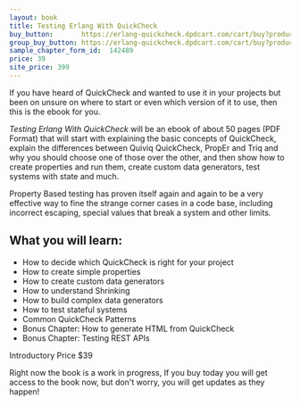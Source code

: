 ```yaml
---
layout: book
title: Testing Erlang With QuickCheck
buy_button:       https://erlang-quickcheck.dpdcart.com/cart/buy?product_id=103822&product_price_id=109522&quantity=1&use_cart=0&gateway=twocheckout
group_buy_button: https://erlang-quickcheck.dpdcart.com/cart/buy?product_id=103895&product_price_id=109600&quantity=1&use_cart=0&gateway=twocheckout
sample_chapter_form_id:  142489
price: 39
site_price: 399 
---
```


If you have heard of QuickCheck and wanted to use it in your projects
but been on unsure on where to start or even which version of it to
use, then this is the ebook for you.


*Testing Erlang With QuickCheck* will be an ebook of about 50 pages
(PDF Format) that will start with explaining the basic concepts of
QuickCheck, explain the differences between Quiviq QuickCheck, PropEr
and Triq and why you should choose one of those over the other, and
then show how to create properties and run them, create custom data
generators, test systems with state and much. 

Property Based testing has proven itself again and again to be a very
effective way to fine the strange corner cases in a code base,
including incorrect escaping, special values that break a system and
other limits. 

## What you will learn:

* How to decide which QuickCheck is right for your project
* How to create simple properties
* How to create custom data generators
* How to understand Shrinking
* How to build complex data generators
* How to test stateful systems
* Common QuickCheck Patterns
* Bonus Chapter: How to generate HTML from QuickCheck
* Bonus Chapter: Testing REST APIs

Introductory Price $39

Right now the book is a work in progress, If you buy today you will
get access to the book now, but don't worry, you will get updates as
they happen!
